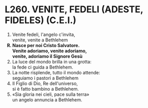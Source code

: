 # L260. VENITE, FEDELI (ADESTE, FIDELES) (C.E.I.)
<ol>
  <li value="1">Venite fedeli, l'angelo c'invita,<br>venite, venite a Bethlehem</li>
  <b><li type="A" value="18">Nasce per noi Cristo Salvatore.<br>Venite adoriamo, venite adoriamo,<br>venite, adoriamo il Signore Gesù</li></b>
  <li value="2">La luce del mondo brilla in una grotta:<br>la fede ci guida a Bethlehem.</li>
  <li>La notte risplende, tutto il mondo attende:<br>seguiamo i pastori a Bethlehem</li>
  <li>Il Figlio di Dio, Re dell'universo,<br>si è fatto bambino a Bethlehem.</li>
  <li>«Sia gloria nei cieli, pace sulla terra»<br>un angelo annuncia a Bethlehem.</li>
</ol>

